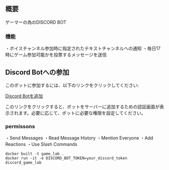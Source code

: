 ## 概要
ゲーマーの為のDISCORD BOT

### 機能
・ボイスチャンネル参加時に指定されたテキストチャンネルへの通知
・毎日17時にゲーム参加可能かを投票するメッセージを送信

## Discord Botへの参加

このボットに参加するには、以下のリンクをクリックしてください:

[Discord Botを追加](https://discord.com/oauth2/authorize?client_id=1302879960649830461&permissions=0&integration_type=0&scope=bot+applications.commands)

このリンクをクリックすると、ボットをサーバーに追加するための認証画面が表示されます。必要に応じて、ボットに必要な権限を設定してください。

### permissons
・Send Messages
・Read Message History
・Mention Everyone
・Add Reactions
・Use Slash Commands


```
docker built -t game_lab .
docker run -it -e DISCORD_BOT_TOKEN=your_discord_token discord_game_lab
```
